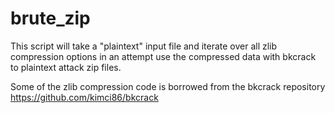 # brute_zip
This script will take a "plaintext" input file and iterate over all zlib compression options in an attempt use the compressed data with bkcrack to plaintext attack zip files.

Some of the zlib compression code is borrowed from the bkcrack repository https://github.com/kimci86/bkcrack
